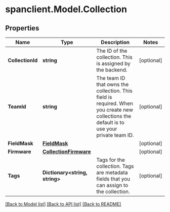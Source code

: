 # spanclient.Model.Collection
## Properties

Name | Type | Description | Notes
------------ | ------------- | ------------- | -------------
**CollectionId** | **string** | The ID of the collection. This is assigned by the backend. | [optional] 
**TeamId** | **string** | The team ID that owns the collection. This field is required. When you create new collections the default is to use your private team ID. | [optional] 
**FieldMask** | [**FieldMask**](FieldMask.md) |  | [optional] 
**Firmware** | [**CollectionFirmware**](CollectionFirmware.md) |  | [optional] 
**Tags** | **Dictionary&lt;string, string&gt;** | Tags for the collection. Tags are metadata fields that you can assign to the collection. | [optional] 

[[Back to Model list]](../README.md#documentation-for-models) [[Back to API list]](../README.md#documentation-for-api-endpoints) [[Back to README]](../README.md)


